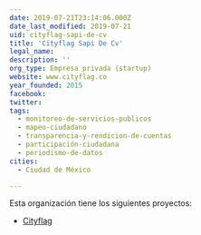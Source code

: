 ```yaml
---
date: 2019-07-21T23:14:06.000Z
date_last_modified: 2019-07-21
uid: cityflag-sapi-de-cv
title: 'Cityflag Sapi De Cv'
legal_name: 
description: ''
org_type: Empresa privada (startup)
website: www.cityflag.co
year_founded: 2015
facebook: 
twitter: 
tags:
  - monitoreo-de-servicios-publicos
  - mapeo-ciudadano
  - transparencia-y-rendicion-de-cuentas
  - participación-ciudadana
  - periodismo-de-datos
cities: 
  - Ciudad de México

---
```


Esta organización tiene los siguientes proyectos:

- [Cityflag](/proyectos/cityflag)
